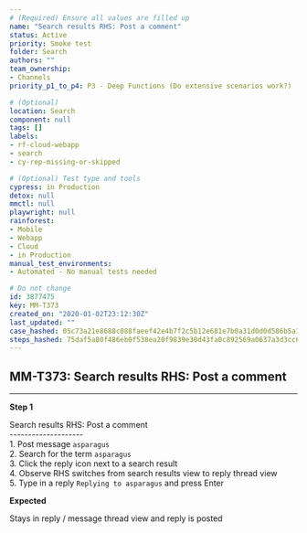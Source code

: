 ```yaml
---
# (Required) Ensure all values are filled up
name: "Search results RHS: Post a comment"
status: Active
priority: Smoke test
folder: Search
authors: ""
team_ownership: 
- Channels
priority_p1_to_p4: P3 - Deep Functions (Do extensive scenarios work?)

# (Optional)
location: Search
component: null
tags: []
labels: 
- rf-cloud-webapp
- search
- cy-rep-missing-or-skipped

# (Optional) Test type and tools
cypress: in Production
detox: null
mmctl: null
playwright: null
rainforest: 
- Mobile
- Webapp
- Cloud
- in Production
manual_test_environments: 
- Automated - No manual tests needed

# Do not change
id: 3877475
key: MM-T373
created_on: "2020-01-02T23:12:30Z"
last_updated: ""
case_hashed: 05c73a21e8688c088faeef42e4b7f2c5b12e681e7b0a31d0d0d586b5a14bd5752e7698c550f9af6523573ec7e6bf4047
steps_hashed: 75daf5a80f486eb0f538ea20f9839e30d43fa0c892569a0637a3d3cc63a1c1ade02b2f07f829e9cfed13042203a62862
---
```


<!-- (Auto-generated) Based on frontmatter's "key" and "name" -->

## MM-T373: Search results RHS: Post a comment

---

**Step 1**

Search results RHS: Post a comment\
\--------------------\
1\. Post message `asparagus`\
2\. Search for the term `asparagus`\
3\. Click the reply icon next to a search result\
4\. Observe RHS switches from search results view to reply thread view\
5\. Type in a reply `Replying to asparagus` and press Enter

**Expected**

Stays in reply / message thread view and reply is posted
